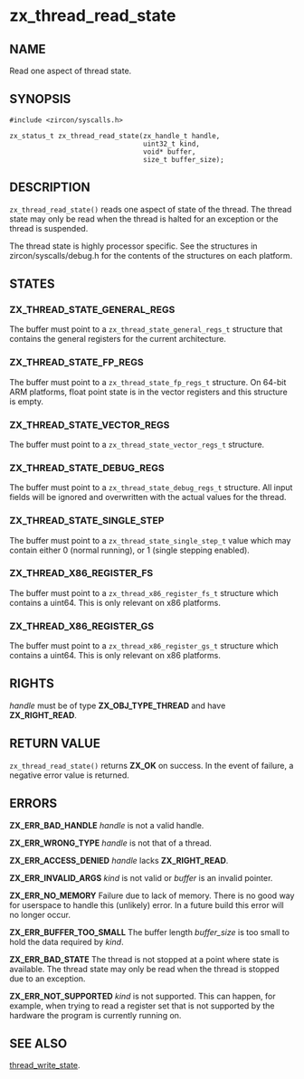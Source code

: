# zx_thread_read_state

## NAME

<!-- Updated by update-docs-from-abigen, do not edit. -->

Read one aspect of thread state.

## SYNOPSIS

<!-- Updated by update-docs-from-abigen, do not edit. -->

```
#include <zircon/syscalls.h>

zx_status_t zx_thread_read_state(zx_handle_t handle,
                                 uint32_t kind,
                                 void* buffer,
                                 size_t buffer_size);
```

## DESCRIPTION

`zx_thread_read_state()` reads one aspect of state of the thread. The thread
state may only be read when the thread is halted for an exception or the thread
is suspended.

The thread state is highly processor specific. See the structures in
zircon/syscalls/debug.h for the contents of the structures on each platform.

## STATES

### ZX_THREAD_STATE_GENERAL_REGS

The buffer must point to a `zx_thread_state_general_regs_t` structure that
contains the general registers for the current architecture.

### ZX_THREAD_STATE_FP_REGS

The buffer must point to a `zx_thread_state_fp_regs_t` structure. On 64-bit
ARM platforms, float point state is in the vector registers and this structure
is empty.

### ZX_THREAD_STATE_VECTOR_REGS

The buffer must point to a `zx_thread_state_vector_regs_t` structure.

### ZX_THREAD_STATE_DEBUG_REGS

The buffer must point to a `zx_thread_state_debug_regs_t` structure. All input
fields will be ignored and overwritten with the actual values for the thread.

### ZX_THREAD_STATE_SINGLE_STEP

The buffer must point to a `zx_thread_state_single_step_t` value which
may contain either 0 (normal running), or 1 (single stepping enabled).

### ZX_THREAD_X86_REGISTER_FS

The buffer must point to a `zx_thread_x86_register_fs_t` structure which contains
a uint64. This is only relevant on x86 platforms.

### ZX_THREAD_X86_REGISTER_GS

The buffer must point to a `zx_thread_x86_register_gs_t` structure which contains
a uint64. This is only relevant on x86 platforms.

## RIGHTS

<!-- Updated by update-docs-from-abigen, do not edit. -->

*handle* must be of type **ZX_OBJ_TYPE_THREAD** and have **ZX_RIGHT_READ**.

## RETURN VALUE

`zx_thread_read_state()` returns **ZX_OK** on success.
In the event of failure, a negative error value is returned.

## ERRORS

**ZX_ERR_BAD_HANDLE**  *handle* is not a valid handle.

**ZX_ERR_WRONG_TYPE**  *handle* is not that of a thread.

**ZX_ERR_ACCESS_DENIED**  *handle* lacks **ZX_RIGHT_READ**.

**ZX_ERR_INVALID_ARGS**  *kind* is not valid or *buffer* is an invalid pointer.

**ZX_ERR_NO_MEMORY**  Failure due to lack of memory.
There is no good way for userspace to handle this (unlikely) error.
In a future build this error will no longer occur.

**ZX_ERR_BUFFER_TOO_SMALL**  The buffer length *buffer_size* is too small to
hold the data required by *kind*.

**ZX_ERR_BAD_STATE**  The thread is not stopped at a point where state
is available. The thread state may only be read when the thread is stopped due
to an exception.

**ZX_ERR_NOT_SUPPORTED**  *kind* is not supported.
This can happen, for example, when trying to read a register set that
is not supported by the hardware the program is currently running on.

## SEE ALSO


[thread_write_state](thread_write_state.md).
